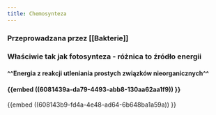 ```yaml
---
title: Chemosynteza
---
```


### Przeprowadzana przez [[Bakterie]]
### Właściwie tak jak fotosynteza - różnica to **źródło energii**
#### ^^Energia z reakcji **utleniania** prostych związków nieorganicznych^^
#### {{embed ((6081439a-da79-4493-abb8-130aa62aa1f9)) }}
{{embed ((608143b9-fd4a-4e48-ad64-6b648ba1a59a)) }}
###
